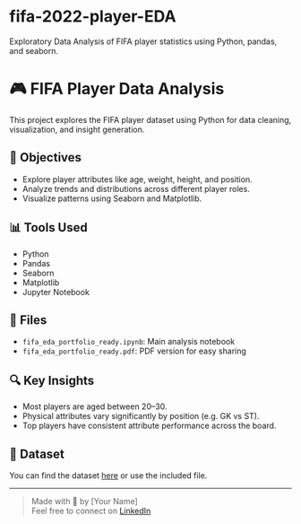 # fifa-2022-player-EDA
Exploratory Data Analysis of FIFA player statistics using Python, pandas, and seaborn.
# 🎮 FIFA Player Data Analysis

This project explores the FIFA player dataset using Python for data cleaning, visualization, and insight generation.

## 📌 Objectives
- Explore player attributes like age, weight, height, and position.
- Analyze trends and distributions across different player roles.
- Visualize patterns using Seaborn and Matplotlib.

## 📊 Tools Used
- Python
- Pandas
- Seaborn
- Matplotlib
- Jupyter Notebook

## 📁 Files
- `fifa_eda_portfolio_ready.ipynb`: Main analysis notebook
- `fifa_eda_portfolio_ready.pdf`: PDF version for easy sharing

## 🔍 Key Insights
- Most players are aged between 20–30.
- Physical attributes vary significantly by position (e.g. GK vs ST).
- Top players have consistent attribute performance across the board.

## 📄 Dataset
You can find the dataset [here](https://link-to-dataset.com) or use the included file.

---

> Made with 💙 by [Your Name]  
> Feel free to connect on [LinkedIn](https://linkedin.com/in/your-profile)
